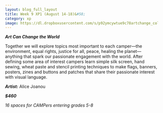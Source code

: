 ```yaml
---
layout: blog_full_layout
title: Week 9 XP1 (August 14-18)&#58; 
category: xp
image: https://dl.dropboxusercontent.com/s/p92ymcywtue9c78artchange_collage.jpg?dl=0
---
```


**_Art Can Change the World_**

Together we will explore topics most important to each camper—the environment, equal rights, justice for all, peace,  healing the planet—anything that spark our passionate engagement with the world. After defining some area of interest campers learn simple silk screen, hand sewing, wheat paste and stencil printing techniques to make flags, banners, posters, zines and buttons and patches that share their passionate interest with visual language. 


**_Artist:_** Alice Joanou

**_$460_**

*16 spaces for CAMPers entering grades 5-8*

